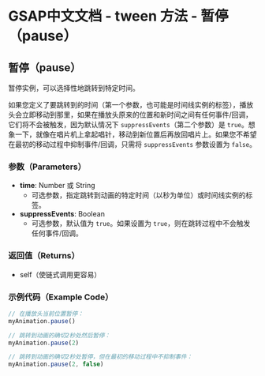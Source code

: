 # GSAP中文文档 - tween 方法 - 暂停（pause）

## 暂停（pause）

暂停实例，可以选择性地跳转到特定时间。

如果您定义了要跳转到的时间（第一个参数，也可能是时间线实例的标签），播放头会立即移动到那里，如果在播放头原来的位置和新时间之间有任何事件/回调，它们将不会被触发，因为默认情况下 `suppressEvents`（第二个参数）是 `true`。想象一下，就像在唱片机上拿起唱针，移动到新位置后再放回唱片上。如果您不希望在最初的移动过程中抑制事件/回调，只需将 `suppressEvents` 参数设置为 `false`。

### 参数（Parameters）

- **time**: Number 或 String
  - 可选参数，指定跳转到动画的特定时间（以秒为单位）或时间线实例的标签。
- **suppressEvents**: Boolean
  - 可选参数，默认值为 `true`。如果设置为 `true`，则在跳转过程中不会触发任何事件/回调。

### 返回值（Returns）

- self（使链式调用更容易）

### 示例代码（Example Code）

```javascript
// 在播放头当前位置暂停：
myAnimation.pause()

// 跳转到动画的确切2秒处然后暂停：
myAnimation.pause(2)

// 跳转到动画的确切2秒处暂停，但在最初的移动过程中不抑制事件：
myAnimation.pause(2, false)
```
